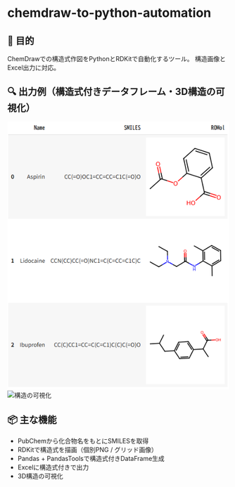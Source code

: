 # chemdraw-to-python-automation

## 🎯 目的
ChemDrawでの構造式作図をPythonとRDKitで自動化するツール。
構造画像とExcel出力に対応。

## 🔍 出力例（構造式付きデータフレーム・3D構造の可視化）
![構造式付きDataFrame出力](output/出力イメージ.png)
![構造の可視化](output/Aspirin.png)

## 📦 主な機能
- PubChemから化合物名をもとにSMILESを取得
- RDKitで構造式を描画（個別PNG / グリッド画像）
- Pandas + PandasToolsで構造式付きDataFrame生成
- Excelに構造式付きで出力
- 3D構造の可視化
